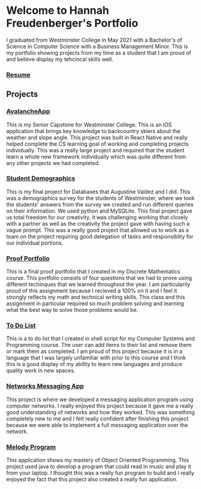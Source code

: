 # Welcome to Hannah Freudenberger's Portfolio
I graduated from Westminster College in May 2021 with a Bachelor's of Science in Computer Science with a Business Management Minor. This is my portfolio showing projects from my time as a student that I am proud of and believe display my tehcincal skills well. 
    
    
### [Resume](https://github.com/hannahlf/Resume/HannahFreudenberger_Resume.pdf)
 
## Projects 
### [AvalancheApp](https://github.com/hannahlf/AvalancheApp)
This is my Senior Capstone for Westminster College. This is an iOS application that brings key knowledge to backcountry skiers about the weather and slope angle. This project was built in React Native and really helped complete the CS learning goal of working and completing projects individually. This was a really large project and required that the student learn a whole new framework individually which was quite different from any other projects we had completed. 


### [Student Demographics](https://github.com/augValdez/StudentDemographics)
This is my final project for Databases that Augustine Valdez and I did. This was a demographics survey for the students of Westminster, where we took the students' answers from the survey we created and run different queries on their information. We used python and MySQLite. This final project gave us total freedom for our creativity, it was challenging working that closely with a partner as well as the creativity the project gave with having such a vague prompt. This was a really good project that allowed us to work as a team on the project requiring good delegation of tasks and responsiblity for our individual portions. 

### [Proof Portfolio](https://github.com/hannahlf/ProofPortfolio)
This is a final proof portfolio that I created in my Discrete Mathematics course. This portfolio consists of four questions that we had to prove using different techinques that we learned throughout the year. I am particularily proud of this assignment because I recieved a 100% on it and I feel it strongly reflects my math and technical writing skills. This class and this assignment in particular required so much problem solving and learning what the best way to solve those problems would be. 

### [To Do List](https://github.com/hannahlf/251todo)
This is a to do list that I created in shell script for my Computer Systems and Programming course. The user can add items to their list and remove them or mark them as completed. I am proud of this project because it is in a language that I was largely unfamiliar with prior to this course and I think this is a good display of my ability to learn new languages and produce quality work in new spaces. 

### [Networks Messaging App](https://github.com/hannahlf/NetworkMessaging)
This project is where we developed a messaging application program using computer networks. I really enjoyed this project because it gave me a really good understanding of networks and how they worked. This was something completely new to me and I felt really confident after finishing this project because we were able to implement a full messaging application over the network.

### [Melody Program](https://github.com/hannahlf/Melody)
This application shows my mastery of Object Oriented Programming. This project used java to develop a program that could read in music and play it from your laptop. I thought this was a really fun program to build and I really enjoyed the fact that this project also created a really fun application. 
